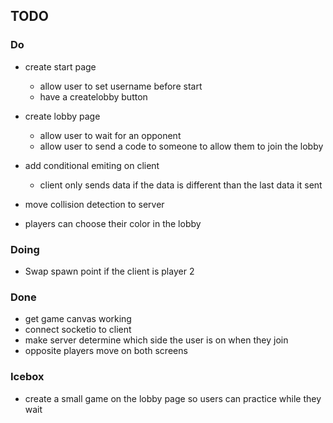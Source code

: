 ## TODO

### Do
* create start page 
  * allow user to set username before start
  * have a createlobby button

* create lobby page
  * allow user to wait for an opponent
  * allow user to send a code to someone to allow them to join the lobby

* add conditional emiting on client
  * client only sends data if the data is different than the last data it sent

* move collision detection to server

* players can choose their color in the lobby

### Doing
* Swap spawn point if the client is player 2


### Done
* get game canvas working
* connect socketio to client
* make server determine which side the user is on when they join
* opposite players move on both screens

### Icebox
* create a small game on the lobby page so users can practice while they wait